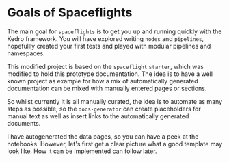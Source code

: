 # Goals of Spaceflights

The main goal for `spaceflights` is to get you up and running quickly with the Kedro framework. You will have explored writing `nodes` and `pipelines`, hopefullly created your first tests and played with modular pipelines and namespaces.

This modified project is based on the `spaceflight` `starter`, which was modified to hold this prototype documentation. The idea is to have a well known project as example for how a mix of automatically generated documentation can be mixed with manually entered pages or sections. 

So whilst currently it is all manually curated, the idea is to automate as many steps as possible, so the `docs-generator` can create placeholders for manual text as well as insert links to the automatically generated documents.

I have autogenerated the data pages, so you can have a peek at the notebooks. However, let's first get a clear picture what a good template may look like. How it can be implemented can follow later.

